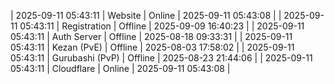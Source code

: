 | 2025-09-11 05:43:11 | Website | Online | 2025-09-11 05:43:08 |
| 2025-09-11 05:43:11 | Registration | Offline | 2025-09-09 16:40:23 |
| 2025-09-11 05:43:11 | Auth Server | Offline | 2025-08-18 09:33:31 |
| 2025-09-11 05:43:11 | Kezan (PvE) | Offline | 2025-08-03 17:58:02 |
| 2025-09-11 05:43:11 | Gurubashi (PvP) | Offline | 2025-08-23 21:44:06 |
| 2025-09-11 05:43:11 | Cloudflare | Online | 2025-09-11 05:43:08 |
